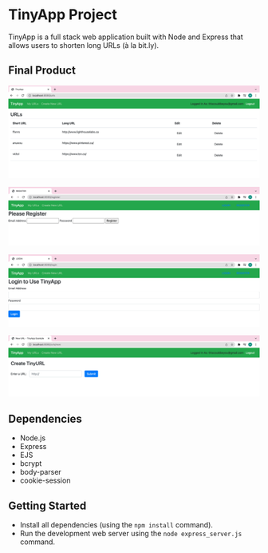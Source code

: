 # TinyApp Project

TinyApp is a full stack web application built with Node and Express that allows users to shorten long URLs (à la bit.ly).

## Final Product

!["The main page for a registered user displays their short URLs."](https://github.com/mwilliamsonholmes/tinyapp/blob/master/docs/urls.png?raw=true)



!["Register to become a TinyApp user!"](https://github.com/mwilliamsonholmes/tinyapp/blob/master/docs/register.png?raw=true)



!["Login to view your short URLs."](https://github.com/mwilliamsonholmes/tinyapp/blob/master/docs/login.png?raw=true)



!["Create a new TinyURL."](https://github.com/mwilliamsonholmes/tinyapp/blob/master/docs/newURL.png?raw=true)

## Dependencies

- Node.js
- Express
- EJS
- bcrypt
- body-parser
- cookie-session

## Getting Started

- Install all dependencies (using the `npm install` command).
- Run the development web server using the `node express_server.js` command.